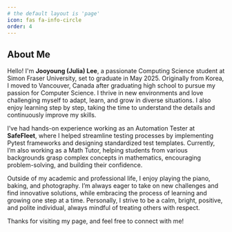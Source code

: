 ```yaml
---
# the default layout is 'page'
icon: fas fa-info-circle
order: 4
---
```

## About Me

Hello! I'm **Jooyoung (Julia) Lee**, a passionate Computing Science student at Simon Fraser University, set to graduate in May 2025. Originally from Korea, I moved to Vancouver, Canada after graduating high school to pursue my passion for Computer Science. I thrive in new environments and love challenging myself to adapt, learn, and grow in diverse situations. I also enjoy learning step by step, taking the time to understand the details and continuously improve my skills.

I’ve had hands-on experience working as an Automation Tester at **SafeFleet**, where I helped streamline testing processes by implementing Pytest frameworks and designing standardized test templates. Currently, I’m also working as a Math Tutor, helping students from various backgrounds grasp complex concepts in mathematics, encouraging problem-solving, and building their confidence.

Outside of my academic and professional life, I enjoy playing the piano, baking, and photography. I’m always eager to take on new challenges and find innovative solutions, while embracing the process of learning and growing one step at a time. Personally, I strive to be a calm, bright, positive, and polite individual, always mindful of treating others with respect.

Thanks for visiting my page, and feel free to connect with me!
